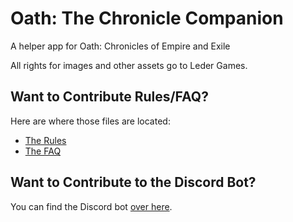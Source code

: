 # Oath: The Chronicle Companion

A helper app for Oath: Chronicles of Empire and Exile

All rights for images and other assets go to Leder Games.

## Want to Contribute Rules/FAQ?

Here are where those files are located:

* [The Rules](https://github.com/seiyria/oath/blob/master/src/assets/rules.yml)
* [The FAQ](https://github.com/seiyria/oath/blob/master/src/assets/faq.yml)

## Want to Contribute to the Discord Bot?

You can find the Discord bot [over here](https://github.com/seiyria/rootbot).
